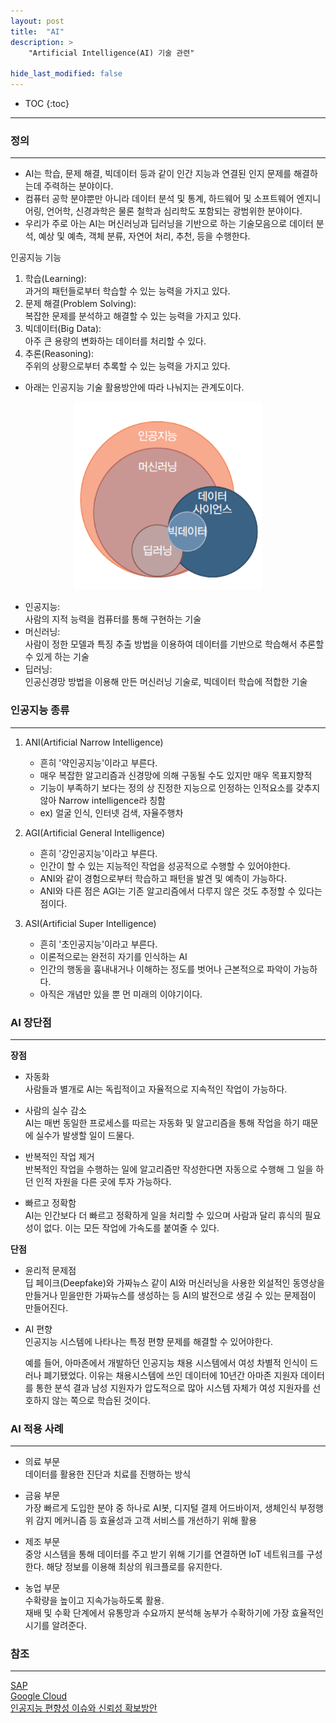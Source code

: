 ```yaml
---
layout: post
title:  "AI"
description: >
    "Artificial Intelligence(AI) 기술 관련"

hide_last_modified: false
---
```

* TOC
{:toc}
***
### 정의
***
- AI는 학습, 문제 해결, 빅데이터 등과 같이 인간 지능과 연결된 인지 문제를 해결하는데 주력하는 분야이다.
- 컴퓨터 공학 분야뿐만 아니라 데이터 분석 및 통계, 하드웨어 및 소프트웨어 엔지니어링, 언어학, 신경과학은 물론 철학과 심리학도 포함되는 광범위한 분야이다.
- 우리가 주로 아는 AI는 머신러닝과 딥러닝을 기반으로 하는 기술모음으로 데이터 분석, 예상 및 예측, 객체 분류, 자연어 처리, 추천, 등을 수행한다.

인공지능 기능
1. 학습(Learning):   
과거의 패턴들로부터 학습할 수 있는 능력을 가지고 있다.
2. 문제 해결(Problem Solving):   
복잡한 문제를 분석하고 해결할 수 있는 능력을 가지고 있다.
3. 빅데이터(Big Data):   
아주 큰 용량의 변화하는 데이터를 처리할 수 있다.
4. 추론(Reasoning):   
주위의 상황으로부터 추록할 수 있는 능력을 가지고 있다.

- 아래는 인공지능 기술 활용방안에 따라 나눠지는 관계도이다.

<p align="center"><img src="/assets/img/it/AI.png" width="300px" height="300px" title="px(픽셀) 크기 설정" alt="AI"></p>


- 인공지능:   
사람의 지적 능력을 컴퓨터를 통해 구현하는 기술
- 머신러닝:   
사람이 정한 모델과 특징 추출 방법을 이용하여 데이터를 기반으로 학습해서 추론할 수 있게 하는 기술
- 딥러닝:   
인공신경망 방법을 이용해 만든 머신러닝 기술로, 빅데이터 학습에 적합한 기술

### 인공지능 종류
***
1. ANI(Artificial Narrow Intelligence)   
    - 흔히 '약인공지능'이라고 부른다.
    - 매우 복잡한 알고리즘과 신경망에 의해 구동될 수도 있지만 매우 목표지향적
    - 기능이 부족하기 보다는 정의 상 진정한 지능으로 인정하는 인적요소를 갖추지 않아 Narrow intelligence라 칭함
    - ex) 얼굴 인식, 인터넷 검색, 자율주행차

2. AGI(Artificial General Intelligence)
    - 흔히 '강인공지능'이라고 부른다. 
    - 인간이 할 수 있는 지능적인 작업을 성공적으로 수행할 수 있어야한다.
    - ANI와 같이 경험으로부터 학습하고 패턴을 발견 및 예측이 가능하다.
    - ANI와 다른 점은 AGI는 기존 알고리즘에서 다루지 않은 것도 추정할 수 있다는 점이다.

3. ASI(Artificial Super Intelligence)
    - 흔히 '초인공지능'이라고 부른다.
    - 이론적으로는 완전히 자기를 인식하는 AI
    - 인간의 행동을 흉내내거나 이해하는 정도를 벗어나 근본적으로 파악이 가능하다.
    - 아직은 개념만 있을 뿐 먼 미래의 이야기이다.

### AI 장단점
***
**장점**
- 자동화   
사람들과 별개로 AI는 독립적이고 자율적으로 지속적인 작업이 가능하다.    

- 사람의 실수 감소   
AI는 매번 동일한 프로세스를 따르는 자동화 및 알고리즘을 통해 작업을 하기 때문에 실수가 발생할 일이 드물다.   

- 반복적인 작업 제거   
반복적인 작업을 수행하는 일에 알고리즘만 작성한다면 자동으로 수행해 그 일을 하던 인적 자원을 다른 곳에 투자 가능하다.   

- 빠르고 정확함   
AI는 인간보다 더 빠르고 정확하게 일을 처리할 수 있으며 사람과 달리 휴식의 필요성이 없다. 이는 모든 작업에 가속도를 붙여줄 수 있다.   

**단점**
- 윤리적 문제점   
딥 페이크(Deepfake)와 가짜뉴스 같이 AI와 머신러닝을 사용한 외설적인 동영상을 만들거나 믿을만한 가짜뉴스를 생성하는 등 AI의 발전으로 생길 수 있는 문제점이 만들어진다.   

- AI 편향   
인공지능 시스템에 나타나는 특정 편향 문제를 해결할 수 있어야한다.    

    예를 들어, 아마존에서 개발하던 인공지능 채용 시스템에서 여성 차별적 인식이 드러나 폐기됐었다. 이유는 채용시스템에 쓰인 데이터에 10년간 아마존 지원자 데이터를 통한 분석 결과 남성 지원자가 압도적으로 많아 시스템 자체가 여성 지원자를 선호하지 않는 쪽으로 학습된 것이다.  

### AI 적용 사례
***
- 의료 부문   
데이터를 활용한 진단과 치료를 진행하는 방식   

- 금융 부문   
가장 빠르게 도입한 분야 중 하나로 AI봇, 디지털 결제 어드바이저, 생체인식 부정행위 감지 메커니즘 등 효율성과 고객 서비스를 개선하기 위해 활용   

- 제조 부문   
중앙 시스템을 통해 데이터를 주고 받기 위해 기기를 연결하면 IoT 네트워크를 구성한다. 해당 정보를 이용해 최상의 워크플로를 유지한다.   

- 농업 부문   
수확량을 높이고 지속가능하도록 활용.    
재배 및 수확 단계에서 유통망과 수요까지 분석해 농부가 수확하기에 가장 효율적인 시기를 알려준다.

### 참조
***
[SAP](https://www.sap.com/korea/products/artificial-intelligence/what-is-artificial-intelligence.html)   
[Google Cloud](https://cloud.google.com/learn/what-is-artificial-intelligence?hl=ko#section-3)   
[인공지능 편향성 이슈와 신뢰성 확보방안](https://tta.or.kr/data/androReport/ttaJnal/20220614094203135_cumq.pdf)